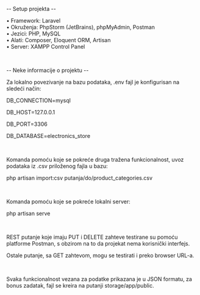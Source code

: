 <p> -- Setup projekta -- </p>
<p> • Framework: Laravel <br>
    • Okruženja: PhpStorm (JetBrains), phpMyAdmin, Postman <br>
    • Jezici: PHP, MySQL <br>
    • Alati: Composer, Eloquent ORM, Artisan <br>
    • Server: XAMPP Control Panel </p> <br>


<p> -- Neke informacije o projektu -- </p>
<p> Za lokalno povezivanje na bazu podataka, .env fajl je konfigurisan na sledeći način: </p>
<p> 	DB_CONNECTION=mysql </p>
<p> 	DB_HOST=127.0.0.1 </p> 
<p> 	DB_PORT=3306 </p>
<p> 	DB_DATABASE=electronics_store </p> <br>

<p> Komanda pomoću koje se pokreće druga tražena funkcionalnost, uvoz podataka iz .csv priloženog fajla u bazu: </p>
<p> 	php artisan import:csv putanja/do/product_categories.csv </p> <br>

<p> Komanda pomoću koje se pokreće lokalni server: </p>
<p> 	php artisan serve </p> <br>

<p> REST putanje koje imaju PUT i DELETE zahteve testirane su pomoću platforme Postman, s obzirom na to da projekat nema korisnički interfejs. </p>
<p> Ostale putanje, sa GET zahtevom, mogu se testirati i preko browser URL-a. </p> <br>

<p> Svaka funkcionalnost vezana za podatke prikazana je u JSON formatu, za bonus zadatak, fajl se kreira na putanji storage/app/public. </p>